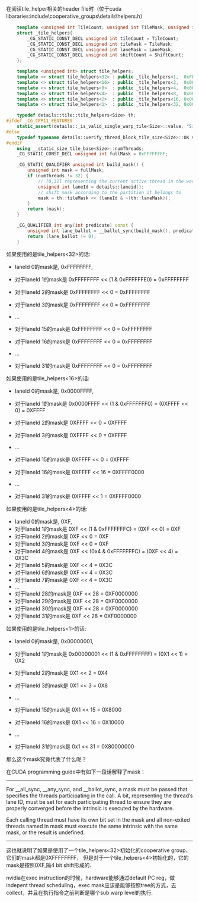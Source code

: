 
在阅读tile_helper相关的header file时（位于cuda libararies:include\cooperative_groups\details\helpers.h）

```cpp
    template <unsigned int TileCount, unsigned int TileMask, unsigned int LaneMask, unsigned int ShiftCount>
    struct _tile_helpers{
        _CG_STATIC_CONST_DECL unsigned int tileCount = TileCount;
        _CG_STATIC_CONST_DECL unsigned int tileMask = TileMask;
        _CG_STATIC_CONST_DECL unsigned int laneMask = LaneMask;
        _CG_STATIC_CONST_DECL unsigned int shiftCount = ShiftCount;
    };

    template <unsigned int> struct tile_helpers;
    template <> struct tile_helpers<32> : public _tile_helpers<1,  0xFFFFFFFF, 0x1F, 5> {};
    template <> struct tile_helpers<16> : public _tile_helpers<2,  0x0000FFFF, 0x0F, 4> {};
    template <> struct tile_helpers<8>  : public _tile_helpers<4,  0x000000FF, 0x07, 3> {};
    template <> struct tile_helpers<4>  : public _tile_helpers<8,  0x0000000F, 0x03, 2> {};
    template <> struct tile_helpers<2>  : public _tile_helpers<16, 0x00000003, 0x01, 1> {};
    template <> struct tile_helpers<1>  : public _tile_helpers<32, 0x00000001, 0x00, 0> {};

    typedef details::tile::tile_helpers<Size> th;
#ifdef _CG_CPP11_FEATURES
    static_assert(details::_is_valid_single_warp_tile<Size>::value, "Size must be one of 1/2/4/8/16/32");
#else
    typedef typename details::verify_thread_block_tile_size<Size>::OK valid;
#endif
    using __static_size_tile_base<Size>::numThreads;
    _CG_STATIC_CONST_DECL unsigned int fullMask = 0xFFFFFFFF;

    _CG_STATIC_QUALIFIER unsigned int build_mask() {
        unsigned int mask = fullMask;
        if (numThreads != 32) {
            // [0,31] representing the current active thread in the warp
            unsigned int laneId = details::laneid();
            // shift mask according to the partition it belongs to
            mask = th::tileMask << (laneId & ~(th::laneMask));
        }
        return (mask);
    }

    _CG_QUALIFIER int any(int predicate) const {
        unsigned int lane_ballot = __ballot_sync(build_mask(), predicate);
        return (lane_ballot != 0);
    }
```

如果使用的是tile_helpers<32>的话:
- laneId 0的mask是, 0xFFFFFFFF,
- 对于laneId 1的mask是 0xFFFFFFFF << (1 & 0xFFFFFFE0) = 0xFFFFFFFF
- 对于laneId 2的mask是 0xFFFFFFFF << 0 = 0xFFFFFFFF
- 对于laneId 3的mask是 0xFFFFFFFF << 0 = 0xFFFFFFFF
- ...
- 对于laneId 15的mask是 0xFFFFFFFF << 0 = 0xFFFFFFFF

- 对于laneId 16的mask是 0xFFFFFFFF << 0 = 0xFFFFFFFF
- ...
- 对于laneId 31的mask是 0xFFFFFFFF << 0 = 0xFFFFFFFF

如果使用的是tile_helpers<16>的话:
- laneId 0的mask是, 0x0000FFFF,
- 对于laneId 1的mask是 0x0000FFFF << (1 & 0xFFFFFFF0) = (0XFFFF << 0) = 0XFFFF
- 对于laneId 2的mask是 0XFFFF << 0 = 0XFFFF
- 对于laneId 3的mask是 0XFFFF << 0 = 0XFFFF
- ...
- 对于laneId 15的mask是 0XFFFF << 0 = 0XFFFF

- 对于laneId 16的mask是 0XFFFF << 16 = 0XFFFF0000
- ...
- 对于laneId 31的mask是 0XFFFF << 1 = 0XFFFF0000

如果使用的是tile_helpers<4>的话:
- laneId 0的mask是, 0XF,
- 对于laneId 1的mask是 0XF << (1 & 0xFFFFFFFC) = (0XF << 0) = 0XF
- 对于laneId 2的mask是 0XF << 0 = 0XF
- 对于laneId 3的mask是 0XF << 0 = 0XF
- 对于laneId 4的mask是 0XF << (0x4 & 0xFFFFFFFC) = (0XF << 4) = 0X3C
- 对于laneId 5的mask是 0XF << 4 = 0X3C
- 对于laneId 6的mask是 0XF << 4 = 0X3C
- 对于laneId 7的mask是 0XF << 4 = 0X3C
- ...
- 对于laneId 28的mask是 0XF << 28 = 0XF0000000
- 对于laneId 29的mask是 0XF << 28 = 0XF0000000
- 对于laneId 30的mask是 0XF << 28 = 0XF0000000
- 对于laneId 31的mask是 0XF << 28 = 0XF0000000

如果使用的是tile_helpers<1>的话:
- laneId 0的mask是, 0x00000001,
- 对于laneId 1的mask是 0x00000001 << (1 & 0xFFFFFFFF) = (0X1 << 1) = 0X2
- 对于laneId 2的mask是 0X1 << 2 = 0X4
- 对于laneId 3的mask是 0X1 << 3 = 0X8
- ...
- 对于laneId 15的mask是 0X1 << 15 = 0X8000

- 对于laneId 16的mask是 0X1 << 16 = 0X10000
- ...
- 对于laneId 31的mask是 0x1 << 31 = 0X80000000

那么这个mask究竟代表了什么呢？

在CUDA programming guide中有如下一段话解释了mask：

___
For __all_sync, __any_sync, and __ballot_sync, a mask must be passed that specifies the threads participating in the call. A bit, representing the thread’s lane ID, must be set for each participating thread to ensure they are properly converged before the intrinsic is executed by the hardware.

Each calling thread must have its own bit set in the mask and all non-exited threads named in mask must execute the same intrinsic with the same mask, or the result is undefined.
___

这也就说明了如果是使用了一个tile_helpers<32>初始化的cooperative group，它们的mask都是0XFFFFFFFF，
但是对于一个tile_helpers<4>初始化的，它的mask是按照0XF,隔4 bit shift形成的.

nvidia在exec instruction的时候，hardware能够通过default PC reg，做indepent thread scheduling，exec mask应该是能够按照tree的方式，去collect，并且在执行指令之前判断是哪个sub warp level的执行.
